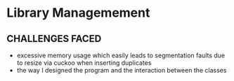 # Library Managemement




## CHALLENGES FACED
* excessive memory usage which easily leads to segmentation faults due to resize via cuckoo when inserting duplicates
* the way I designed the program and the interaction between the classes

